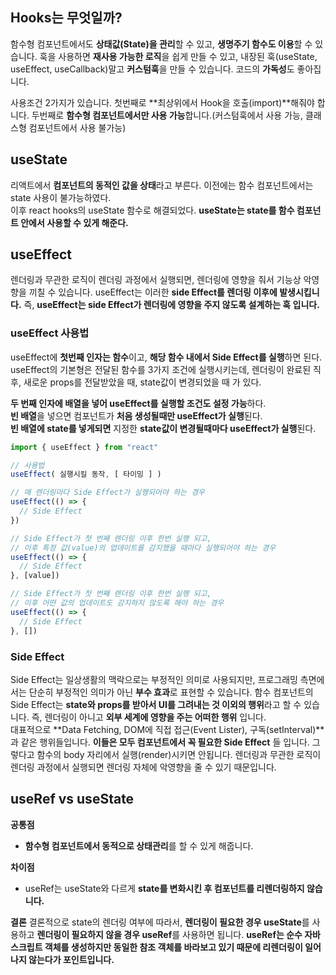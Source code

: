 ## Hooks는 무엇일까?

함수형 컴포넌트에서도 **상태값(State)을 관리**할 수 있고, **생명주기 함수도 이용**할 수 있습니다. 훅을 사용하면 **재사용 가능한 로직**을 쉽게 만들 수 있고, 내장된 훅(useState, useEffect, useCallback)말고 **커스텀훅**을 만들 수 있습니다. 코드의 **가독성**도 좋아집니다.
<br>

사용조건 2가지가 있습니다. 첫번째로 **최상위에서 Hook을 호출(import)**해줘야 합니다. 두번째로 **함수형 컴포넌트에서만 사용 가능**합니다.(커스텀훅에서 사용 가능, 클래스형 컴포넌트에서 사용 불가능)

## useState

리액트에서 **컴포넌트의 동적인 값을 상태**라고 부른다. 이전에는 함수 컴포넌트에서는 state 사용이 불가능하였다. <br>
이후 react hooks의 useState 함수로 해결되었다. **useState는 state를 함수 컴포넌트 안에서 사용할 수 있게 해준다.**

## useEffect

렌더링과 무관한 로직이 렌더링 과정에서 실행되면, 렌더링에 영향을 줘서 기능상 악영향을 끼칠 수 있습니다. useEffect는 이러한 **side Effect를 렌더링 이후에 발생시킵니다.** 즉, **useEffect는 side Effect가 렌더링에 영향을 주지 않도록 설계하는 훅 입니다.**

### useEffect 사용법

useEffect에 **첫번째 인자는 함수**이고, **해당 함수 내에서 Side Effect를 실행**하면 된다. <br>
useEffect의 기본형은 전달된 함수를 3가지 조건에 실행시키는데, 렌더링이 완료된 직후, 새로운 props를 전달받았을 때, state값이 변경되었을 때 가 있다.

**두 번째 인자에 배열을 넣어 useEffect를 실행할 조건도 설정 가능**하다. <br>
**빈 배열**을 넣으면 컴포넌트가 **처음 생성될때만 useEffect가 실행**된다. <br>
**빈 배열에 state를 넣게되면** 지정한 **state값이 변경될때마다 useEffect가 실행**된다.

```javascript
import { useEffect } from "react"

// 사용법
useEffect( 실행시킬 동작, [ 타이밍 ] )

// 매 렌더링마다 Side Effect가 실행되어야 하는 경우
useEffect(() => {
  // Side Effect
})

// Side Effect가 첫 번째 렌더링 이후 한번 실행 되고,
// 이후 특정 값(value)의 업데이트를 감지했을 때마다 실행되어야 하는 경우
useEffect(() => {
  // Side Effect
}, [value])

// Side Effect가 첫 번째 렌더링 이후 한번 실행 되고,
// 이후 어떤 값의 업데이트도 감지하지 않도록 해야 하는 경우
useEffect(() => {
  // Side Effect
}, [])
```

### Side Effect

Side Effect는 일상생활의 맥락으로는 부정적인 의미로 사용되지만, 프로그래밍 측면에서는 단순히 부정적인 의미가 아닌 **부수 효과**로 표현할 수 있습니다. 함수 컴포넌트의 Side Effect는 **state와 props를 받아서 UI를 그려내는 것 이외의 행위**라고 할 수 있습니다. 즉, 렌더링이 아니고 **외부 세계에 영향을 주는 어떠한 행위** 입니다. <br>
대표적으로 **Data Fetching, DOM에 직접 접근(Event Lister), 구독(setInterval)**과 같은 행위들입니다. **이들은 모두 컴포넌트에서 꼭 필요한 Side Effect** 들 입니다. 그렇다고 함수의 body 자리에서 실행(render)시키면 안됩니다. 렌더링과 무관한 로직이 렌더링 과정에서 실행되면 렌더링 자체에 악영향을 줄 수 있기 때문입니다.

## useRef vs useState

**공통점**

- **함수형 컴포넌트에서 동적으로 상태관리**를 할 수 있게 해줍니다.

**차이점**

- useRef는 useState와 다르게 **state를 변화시킨 후 컴포넌트를 리렌더링하지 않습니다.**

**결론**
결론적으로 state의 렌더링 여부에 따라서, **렌더링이 필요한 경우 useState**를 사용하고 **렌더링이 필요하지 않을 경우 useRef**를 사용하면 됩니다.
**useRef는 순수 자바스크립트 객체를 생성하지만 동일한 참조 객체를 바라보고 있기 때문에 리렌더링이 일어나지 않는다가 포인트입니다.**
